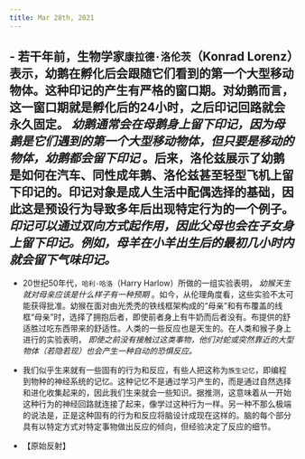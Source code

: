 ```yaml
---
title: Mar 28th, 2021
---
```


## - 若干年前，生物学家`康拉德·洛伦茨`（Konrad Lorenz）表示，幼鹅在孵化后会跟随它们看到的第一个大型移动物体。这种印记的产生有严格的窗口期。对幼鹅而言，这一窗口期就是孵化后的24小时，之后印记回路就会永久固定。 _幼鹅通常会在母鹅身上留下印记，因为母鹅是它们遇到的第一个大型移动物体，但只要是移动的物体，幼鹅都会留下印记_ 。后来，洛伦兹展示了幼鹅是如何在汽车、同性成年鹅、洛伦兹甚至轻型飞机上留下印记的。印记对象是成人生活中配偶选择的基础，因此这是预设行为导致多年后出现特定行为的一个例子。 _印记可以通过双向方式起作用，因此父母也会在子女身上留下印记。例如，母羊在小羊出生后的最初几小时内就会留下气味印记。_ 

- 20世纪50年代，`哈利·哈洛`（Harry Harlow）所做的一组实验表明， _幼猴天生就对母亲应该是什么样子有一种预期_ 。如今，从伦理角度看，这些实验不太可能获得批准。幼猴在面对由光秃秃的铁线框架构成的“母亲”和有布覆盖的线框“母亲”时，选择了拥抱后者，即使前者身上有牛奶而后者没有。布提供的舒适胜过吃东西带来的舒适性。人类的一些反应也是天生的。在人类和猴子身上进行的实验表明， _即使之前没有接触过这类事物，他们对蛇或突然靠近的大型物体（若隐若现）也会产生一种自动的恐惧反应。_ 

- 我们似乎生来就有一些固有的行为和反应，有些人把这称为`族生记忆`，即编程到物种的神经系统的记忆。这种记忆不是通过学习产生的，而是通过自然选择和进化收集起来的，因此我们生来就会一些知识。据推测，这意味着从一开始这种行为的神经回路就连接了起来，像学过这种行为一样。另一种不那么极端的说法是，正是这种固有的行为和反应将脑设计成现在这样的。脑的每个部分具有以特定方式对特定事物做出反应的倾向，但经验决定了反应的细节。

- 【原始反射】
